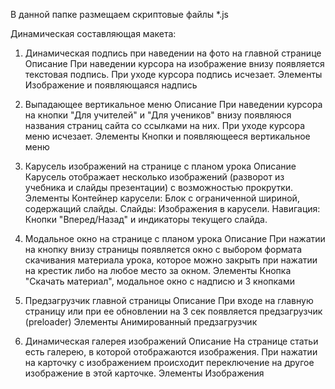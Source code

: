 В данной папке размещаем скриптовые файлы *.js

Динамическая составляющая макета:

1. Динамическая подпись при наведении на фото на главной странице
Описание
При наведении курсора на изображение внизу появляется текстовая подпись. При уходе курсора подпись исчезает. 
Элементы
Изображение и появляющаяся надпись

2. Выпадающее вертикальное меню
Описание
При наведении курсора на кнопки "Для учителей" и "Для учеников" внизу появляюся  названия страниц сайта со ссылками на них. При уходе курсора меню исчезает. 
Элементы
Кнопки и появляющееся вертикальное меню

3. Карусель изображений на странице с планом урока 
Описание
Карусель отображает несколько изображений (разворот из учебника и слайды презентации) с возможностью прокрутки. 
Элементы
Контейнер карусели: Блок с ограниченной шириной, содержащий слайды.
Слайды: Изображения в карусели.
Навигация: Кнопки "Вперед/Назад" и индикаторы текущего слайда.

4. Модальное окно на странице с планом урока 
Описание
При нажатии на кнопку внизу страницы появляется окно с выбором формата скачивания материала урока, которое можно закрыть при нажатии на крестик либо на любое место за окном.
Элементы
Кнопка "Скачать материал", модальное окно с надписю и 3 кнопками 

5. Предзагрузчик главной страницы
Описание
При входе на главную страницу или при ее обновлении на 3 сек появляется предзагрузчик (preloader)
Элементы
Анимированный предзагрузчик

6. Динамическая галерея изображений
Описание
На странице статьи есть галерею, в которой отображаются изображения. При нажатии на карточку с изображением происходит переключение на другое изображение в этой карточке.
Элементы
Изображения